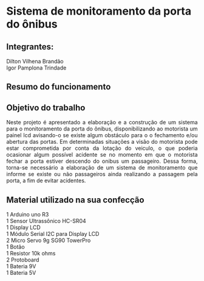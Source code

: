 <h1> Sistema de monitoramento da porta do ônibus </h1>

<h2>Integrantes:   <br></h2>
Dilton Vilhena Brandão    <br>                                                                                                  Igor Pamplona Trindade
<h2>Resumo do funcionamento </h2>

<h2>Objetivo do trabalho</h2>

<p align="justify">Neste projeto é apresentado a elaboração e a construção de um sistema para o monitoramento da porta do ônibus, disponibilizando ao motorista um painel lcd avisando-o se existe algum obstáculo para o o fechamento e/ou abertura das portas. Em determinadas situações a visão do motorista pode estar comprometida por conta da lotação do veiculo, o que poderia ocasionar algum possível acidente se no momento em que o motorista fechar a porta estiver descendo do onibus um passageiro. Dessa forma, torna-se necessário a elaboração de um sistema de monitoramento que informe se existe ou não passageiros ainda realizando a passagem pela porta, a fim de evitar acidentes.</p>

<h2>Material utilizado na sua confecção</h2>

1 Arduino uno R3 <br>
1 Sensor Ultrassônico HC-SR04 <br>
1 Display LCD <br>
1 Módulo Serial I2C para Display LCD <br>
2 Micro Servo 9g SG90 TowerPro<br>
1 Botão <br>
1 Resistor 10k ohms <br>
2 Protoboard <br>
1 Bateria 9V <br>
1 Bateria 5V <br>
